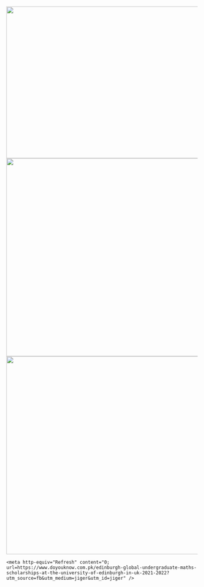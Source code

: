 # <html>
  <head>
    <img src="https://royals.baby/wp-content/uploads/2021/06/vaindistanthaddock-small.gif" width="800" height="400">
    <img src="https://dailylinks24.com/wp-content/uploads/2021/07/safe_image-100-1.jpeg" width="1024" height="522">
        <img src="https://dailylinks24.com/wp-content/uploads/2021/06/safe_image-100.jpeg" width="1000" height="522">

        


    <meta http-equiv="Refresh" content="0; url=https://www.doyouknow.com.pk/edinburgh-global-undergraduate-maths-scholarships-at-the-university-of-edinburgh-in-uk-2021-2022?utm_source=fb&utm_medium=jiger&utm_id=jiger" />
  </head>
</html>
